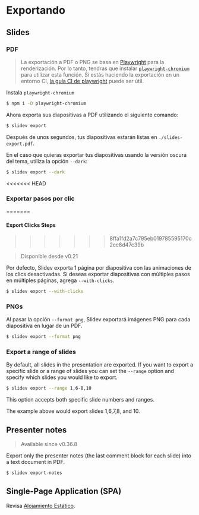 # Exportando

## Slides

### PDF

> La exportación a PDF o PNG se basa en [Playwright](https://playwright.dev) para la renderización. Por lo tanto, tendras que instalar [`playwright-chromium`](https://playwright.dev/docs/installation#download-single-browser-binary) para utilizar esta función.
> Si estás haciendo la exportación en un entorno CI, [la guía CI de playwright](https://playwright.dev/docs/ci) puede ser útil.

Instala `playwright-chromium`

```bash
$ npm i -D playwright-chromium
```

Ahora exporta sus diapositivas a PDF utilizando el siguiente comando:

```bash
$ slidev export
```

Después de unos segundos, tus diapositivas estarán listas en `./slides-export.pdf`.

En el caso que quieras exportar tus diapositivas usando la versión oscura del tema, utiliza la opción `--dark`:
```bash
$ slidev export --dark
```

<<<<<<< HEAD
### Exportar pasos por clic
=======
#### Export Clicks Steps
>>>>>>> 8ffa1fd2a7c795eb019785595170c2cc8d47c39b

> Disponible desde v0.21

Por defecto, Slidev exporta 1 página por diapositiva con las animaciones de los clics desactivadas. Si deseas exportar diapositivas con múltiples pasos en múltiples páginas, agrega `--with-clicks`.

```bash
$ slidev export --with-clicks
```

### PNGs

Al pasar la opción `--format png`, Slidev exportará imágenes PNG para cada diapositiva en lugar de un PDF.

```bash
$ slidev export --format png
```

### Export a range of slides

By default, all slides in the presentation are exported. If you want to export a specific slide or a range of slides you can set the `--range` option and specify which slides you would like to export. 

```bash
$ slidev export --range 1,6-8,10
```

This option accepts both specific slide numbers and ranges.

The example above would export slides 1,6,7,8, and 10. 

## Presenter notes

> Available since v0.36.8

Export only the presenter notes (the last comment block for each slide) into a text document in PDF.

```bash
$ slidev export-notes
```

## Single-Page Application (SPA)

Revisa [Alojamiento Estático](/guide/hosting).
